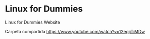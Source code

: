 # Linux for Dummies

Linux for Dummies Website

Carpeta compartida
https://www.youtube.com/watch?v=12eqjiTiMDw
